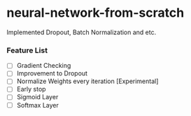 # neural-network-from-scratch

Implemented Dropout, Batch Normalization and etc.


### Feature List
- [ ] Gradient Checking
- [ ] Improvement to Dropout 
- [ ] Normalize Weights every iteration [Experimental]
- [ ] Early stop 
- [ ] Sigmoid Layer
- [ ] Softmax Layer
